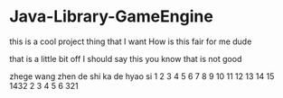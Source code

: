# Java-Library-GameEngine

this is a cool project thing that I want 
How is this fair for me dude

that is a little bit off I should say this you know that is not good

zhege wang zhen de shi ka de hyao si
1
2
3
4
5
6
7
8
9
10
11
12
13
14
15
1432
2
3
4
5
6
321
